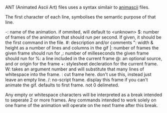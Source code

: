 ANT (Animated Ascii Art) files uses a syntax similair to [animascii](https://github.com/TheGreatRambler/AnimASCII.js) files.

The first character of each line, symbolises the semantic purpose of that line.

-: name of the animation. if ommited, will default to &lt;unknown&gt;
$: number of frames of the animation that should run per second. If given, it should be the first command in the file.
#: description and/or comments
": width & height as a number of lines and columns in the gif
|: number of frames the given frame should run for
,: number of milleseconds the given frame should run for
%: a line included in the current frame
@: an optional source, and or origin for the frame
+: stylesheet decleration for the current frame.
W: takes an argument number and will substitute that many lines of whitespace into the frame.
\: cut frame here. don't use this, instead just leave an empty line.
/: no-script frame. display this frame if you can't animate the gif. defaults to first frame. not 0 delimeted.

Any empty or whitespace characters will be interpreted as a break intended to seperate 2 or more frames. Any commands intended to work solely on one frame of the animation will operate on the next frame after this break.
